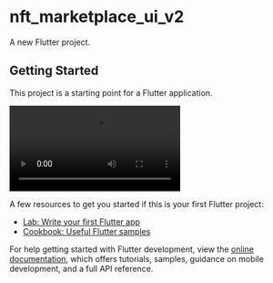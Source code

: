 # nft_marketplace_ui_v2

A new Flutter project.

## Getting Started

This project is a starting point for a Flutter application.

![](NFT-MarketPlace-UI/blob/main/Demo.mp4 "pimp_my_button-showcase")

A few resources to get you started if this is your first Flutter project:

- [Lab: Write your first Flutter app](https://docs.flutter.dev/get-started/codelab)
- [Cookbook: Useful Flutter samples](https://docs.flutter.dev/cookbook)

For help getting started with Flutter development, view the
[online documentation](https://docs.flutter.dev/), which offers tutorials,
samples, guidance on mobile development, and a full API reference.
